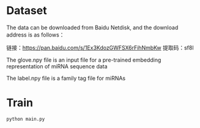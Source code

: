 # Dataset
The data can be downloaded from Baidu Netdisk, and the download address is as follows：

链接：https://pan.baidu.com/s/1Ex3KdozGWFSX6rFihNmbKw 
提取码：sf8l

The glove.npy file is an input file for a pre-trained embedding representation of miRNA sequence data

The label.npy file is a family tag file for miRNAs
# Train
```
python main.py
```

